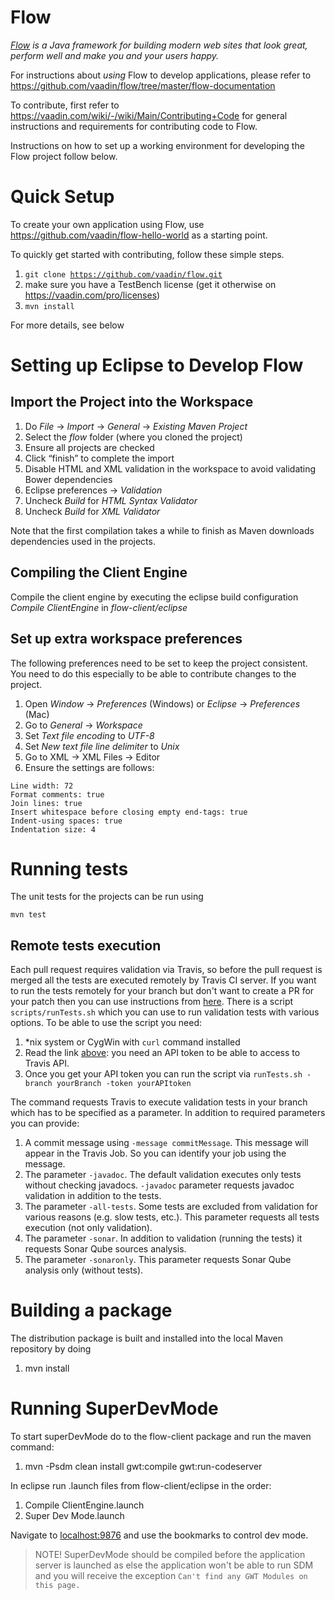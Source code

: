 Flow
======
*[Flow](https://vaadin.com) is a Java framework for building modern web sites that look great, perform well and make you and your users happy.*

For instructions about _using_ Flow to develop applications, please refer to
https://github.com/vaadin/flow/tree/master/flow-documentation

To contribute, first refer to https://vaadin.com/wiki/-/wiki/Main/Contributing+Code
for general instructions and requirements for contributing code to Flow.

Instructions on how to set up a working environment for developing the Flow project follow below.

Quick Setup
======
To create your own application using Flow, use https://github.com/vaadin/flow-hello-world as a starting point.

To quickly get started with contributing, follow these simple steps.
1. <code>git clone https://github.com/vaadin/flow.git</code>
1. make sure you have a TestBench license (get it otherwise on https://vaadin.com/pro/licenses)
1. <code>mvn install</code>

For more details, see below

Setting up Eclipse to Develop Flow
=========

Import the Project into the Workspace
------------
1. Do *File* -> *Import* -> *General* -> *Existing Maven Project*
1. Select the *flow* folder (where you cloned the project)
1. Ensure all projects are checked
1. Click “finish” to complete the import
1. Disable HTML and XML validation in the workspace to avoid validating Bower dependencies
 1. Eclipse preferences -> *Validation*
 1. Uncheck *Build* for *HTML Syntax Validator*
 1. Uncheck *Build* for *XML Validator*


Note that the first compilation takes a while to finish as Maven downloads dependencies used in the projects.

Compiling the Client Engine
--------
Compile the client engine by executing the eclipse build configuration *Compile ClientEngine* in *flow-client/eclipse*

Set up extra workspace preferences
--------
The following preferences need to be set to keep the project consistent. You need to do this especially to be able to contribute changes to the project.

1. Open *Window* -> *Preferences* (Windows) or *Eclipse* -> *Preferences* (Mac)
1. Go to *General* ->  *Workspace*
 1. Set *Text file encoding* to *UTF-8*
 1. Set *New text file line delimiter* to *Unix*
1. Go to XML -> XML Files -> Editor
 1. Ensure the settings are follows:
<pre><code>Line width: 72
Format comments: true
Join lines: true
Insert whitespace before closing empty end-tags: true
Indent-using spaces: true
Indentation size: 4
</code></pre>

Running tests
=====
The unit tests for the projects can be run using
<pre><code>mvn test</code></pre>

Remote tests execution
--------
Each pull request requires validation via Travis, so before the pull request is merged
all the tests are executed remotely by Travis CI server. 
If you want to run the tests remotely for your branch but don't want to create a PR for your patch then you can use
instructions from [here](https://docs.travis-ci.com/user/triggering-builds).
There is a script <code>scripts/runTests.sh</code> which you can use to run validation tests with various options.
To be able to use the script you need:
1. *nix system or CygWin with <code>curl</code> command installed
1. Read the link [above](https://docs.travis-ci.com/user/triggering-builds): you need an API token to be able to access to Travis API.
1. Once you get your API token you can run the script via <code>runTests.sh -branch yourBranch -token yourAPItoken</code>

The command requests Travis to execute validation tests in your branch which has to be specified as a parameter.
In addition to required parameters you can provide:
1. A commit message using <code>-message commitMessage</code>. This message will appear in the Travis Job. So you can identify your job using the message.
1. The parameter <code>-javadoc</code>. The default validation executes only tests without checking javadocs.   <code>-javadoc</code> parameter requests javadoc validation in addition to the tests.
1. The parameter <code>-all-tests</code>. Some tests are excluded from validation for various reasons (e.g. slow tests, etc.). This parameter requests all tests execution (not only validation).
1. The parameter <code>-sonar</code>. In addition to validation (running the tests) it requests Sonar Qube sources analysis.
1. The parameter <code>-sonaronly</code>. This parameter requests Sonar Qube analysis only (without tests).

Building a package
=====
The distribution package is built and installed into the local Maven repository by doing

1. mvn install

Running SuperDevMode
=====

To start superDevMode do to the flow-client package and run the maven command:

1. mvn -Psdm clean install gwt:compile gwt:run-codeserver

In eclipse run .launch files from flow-client/eclipse in the order:

1. Compile ClientEngine.launch
2. Super Dev Mode.launch

Navigate to [localhost:9876](localhost:9876) and use the bookmarks to control
dev mode.

> NOTE! SuperDevMode should be compiled before the application server is launched
> as else the application won't be able to run SDM and you will receive the 
> exception `Can't find any GWT Modules on this page.`
